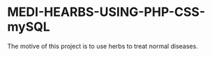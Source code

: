 # MEDI-HEARBS-USING-PHP-CSS-mySQL
The motive of this project is to use herbs to treat normal diseases. 
